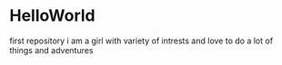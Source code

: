 # HelloWorld
first repository
i am a girl with variety of intrests and love to do a lot of things and adventures

